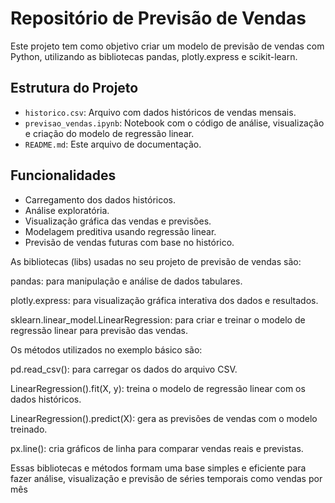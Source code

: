 # Repositório de Previsão de Vendas

Este projeto tem como objetivo criar um modelo de previsão de vendas com Python, utilizando as bibliotecas pandas, plotly.express e scikit-learn.

## Estrutura do Projeto

- `historico.csv`: Arquivo com dados históricos de vendas mensais.
- `previsao_vendas.ipynb`: Notebook com o código de análise, visualização e criação do modelo de regressão linear.
- `README.md`: Este arquivo de documentação.

## Funcionalidades

- Carregamento dos dados históricos.
- Análise exploratória.
- Visualização gráfica das vendas e previsões.
- Modelagem preditiva usando regressão linear.
- Previsão de vendas futuras com base no histórico.

As bibliotecas (libs) usadas no seu projeto de previsão de vendas são:

pandas: para manipulação e análise de dados tabulares.

plotly.express: para visualização gráfica interativa dos dados e resultados.

sklearn.linear_model.LinearRegression: para criar e treinar o modelo de regressão linear para previsão das vendas.

Os métodos utilizados no exemplo básico são:

pd.read_csv(): para carregar os dados do arquivo CSV.

LinearRegression().fit(X, y): treina o modelo de regressão linear com os dados históricos.

LinearRegression().predict(X): gera as previsões de vendas com o modelo treinado.

px.line(): cria gráficos de linha para comparar vendas reais e previstas.

Essas bibliotecas e métodos formam uma base simples e eficiente para fazer análise, visualização e previsão de séries temporais como vendas por mês
